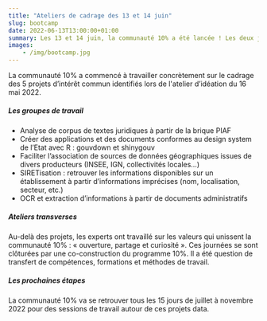 ```yaml
---
title: "Ateliers de cadrage des 13 et 14 juin"
slug: bootcamp
date: 2022-06-13T13:00:00+01:00
summary: Les 13 et 14 juin, la communauté 10% a été lancée ! Les deux journées dans les murs du BercyLab ont permis de réunir 25 experts de la donnée issus de 13 administrations différentes, représentant 6 ministères.
images: 
    - /img/bootcamp.jpg
---
```


La communauté 10% a commencé à travailler concrètement sur le cadrage des 5 projets d’intérêt commun identifiés lors de l'atelier d’idéation du 16 mai 2022.

##### Les groupes de travail 
- Analyse de corpus de textes juridiques à partir de la brique PIAF
- Créer des applications et des documents conformes au design system de l’Etat avec R : gouvdown et shinygouv
- Faciliter l’association de sources de données géographiques issues de divers producteurs (INSEE, IGN, collectivités locales…)
- SIRETisation : retrouver les informations disponibles sur un établissement à partir d’informations imprécises (nom, localisation, secteur, etc.)
- OCR et extraction d’informations à partir de documents administratifs

##### Ateliers transverses
Au-delà des projets, les experts ont travaillé sur les valeurs qui unissent la communauté 10% : « ouverture, partage et curiosité ». Ces journées se sont clôturées par une co-construction du programme 10%. Il a été question de transfert de compétences, formations et méthodes de travail.

##### Les prochaines étapes 
La communauté 10% va se retrouver tous les 15 jours de juillet à novembre 2022 pour des sessions de travail autour de ces projets data.